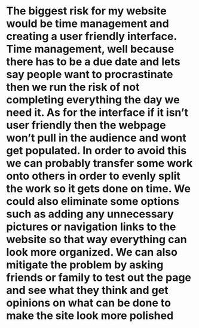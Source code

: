 # The biggest risk for my website would be time management and creating a user friendly interface. Time management, well because there has to be a due date and lets say people want to procrastinate then we run the risk of not completing everything the day we need it. As for the interface if it isn’t user friendly then the webpage won’t pull in the audience and wont get populated. In order to avoid this we can probably transfer some work onto others in order to evenly split the work so it gets done on time. We could also eliminate some options such as adding any unnecessary pictures or navigation links to the website so that way everything can look more organized. We can also mitigate the problem by asking friends or family to test out the page and see what they think and get opinions on what can be done to make the site look more polished
 